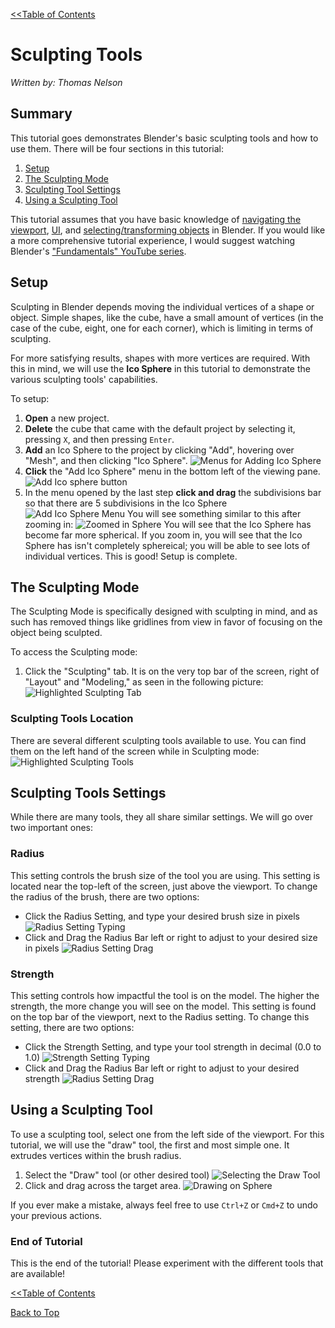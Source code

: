 <link rel="stylesheet" href="style.css">

[<<Table of Contents](README.md)

# Sculpting Tools
*Written by: Thomas Nelson*

## Summary
This tutorial goes demonstrates Blender's basic sculpting tools and how to use them. There will be four sections in this tutorial:
1. [Setup](#setup)
2. [The Sculpting Mode](#the-sculpting-mode)
3. [Sculpting Tool Settings](#sculpting-tools-settings)
3. [Using a Sculpting Tool](#using-a-sculpting-tool)

This tutorial assumes that you have basic knowledge of [navigating the viewport](https://youtu.be/ILqOWe3zAbk?si=7SHFtHqRjD0HJ4d0), [UI](https://youtu.be/8XyIYRW_2xk?si=zj8Ny7yR1xVeKAYQ), and [selecting/transforming objects](https://youtu.be/hTL6AKR8YDs?si=xMJa8COjAnLb22Wz) in Blender. If you would like a more comprehensive tutorial experience, I would suggest watching Blender's ["Fundamentals" YouTube series](https://youtube.com/playlist?list=PLa1F2ddGya_-UvuAqHAksYnB0qL9yWDO6&si=a-3UHM_G6K4EPjtN).

## Setup
Sculpting in Blender depends moving the individual vertices of a shape or object. Simple shapes, like the cube, have a small amount of vertices (in the case of the cube, eight, one for each corner), which is limiting in terms of sculpting. 

For more satisfying results, shapes with more vertices are required. With this in mind, we will use the **Ico Sphere** in this tutorial to demonstrate the various sculpting tools' capabilities.

To setup:
1. **Open** a new project.
2. **Delete** the cube that came with the default project by selecting it, pressing <code>X</code>, and then pressing <code>Enter</code>.
3. **Add** an Ico Sphere to the project by clicking "Add", hovering over "Mesh", and then clicking "Ico Sphere".
![Menus for Adding Ico Sphere](images/add-icosphere.png)
4. **Click** the "Add Ico Sphere" menu in the bottom left of the viewing pane.
![Add Ico sphere button](images/add-icosphere-button.png)
5. In the menu opened by the last step **click and drag** the subdivisions bar so that there are 5 subdivisions in the Ico Sphere
![Add Ico Sphere Menu](images/ico-sphere-subdivisions.png)
You will see something similar to this after zooming in:
![Zoomed in Sphere](images/zoomed-sphere.png)
You will see that the Ico Sphere has become far more spherical. If you zoom in, you will see that the Ico Sphere has isn't completely sphereical; you will be able to see lots of individual vertices. This is good! Setup is complete.

## The Sculpting Mode
The Sculpting Mode is specifically designed with sculpting in mind, and as such has removed things like gridlines from view in favor of focusing on the object being sculpted.

To access the Sculpting mode:
1. Click the "Sculpting" tab. It is on the very top bar of the screen, right of "Layout" and "Modeling," as seen in the following picture:
![Highlighted Sculpting Tab](images/sculpt-tab.png)

### Sculpting Tools Location
There are several different sculpting tools available to use. You can find them on the left hand of the screen while in Sculpting mode:
![Highlighted Sculpting Tools](images/sculpt-tools-highlighted.png)

## Sculpting Tools Settings
While there are many tools, they all share similar settings. We will go over two important ones:

### Radius
This setting controls the brush size of the tool you are using. This setting is located near the top-left of the screen, just above the viewport. To change the radius of the brush, there are two options:
- Click the Radius Setting, and type your desired brush size in pixels
![Radius Setting Typing](images/sculpt-brush-radius-drag.png)
- Click and Drag the Radius Bar left or right to adjust to your desired size in pixels
![Radius Setting Drag](images/sculpt-radius-type.png) 

### Strength
This setting controls how impactful the tool is on the model. The higher the strength, the more change you will see on the model. This setting is found on the top bar of the viewport, next to the Radius setting. To change this setting, there are two options:
- Click the Strength Setting, and type your tool strength in decimal (0.0 to 1.0)
![Strength Setting Typing](images/sculpt-strength-type.png)
- Click and Drag the Radius Bar left or right to adjust to your desired strength
![Radius Setting Drag](images/sculpt-strength-drag.png)

## Using a Sculpting Tool
To use a sculpting tool, select one from the left side of the viewport. For this tutorial, we will use the "draw" tool, the first and most simple one. It extrudes vertices within the brush radius.
1. Select the "Draw" tool (or other desired tool)
![Selecting the Draw Tool](images/ToolSelection.png)
2. Click and drag across the target area.
![Drawing on Sphere](images/draw-on-sphere.png)

If you ever make a mistake, always feel free to use <code>Ctrl+Z</code> or <code>Cmd+Z</code> to undo your previous actions.

### End of Tutorial

This is the end of the tutorial! Please experiment with the different tools that are available!


[<<Table of Contents](README.md)

[Back to Top](#rendering-output)